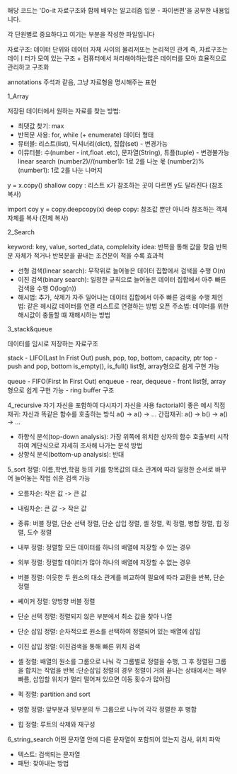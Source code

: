 해당 코드는 'Do-it 자료구조와 함께 배우는 알고리즘 입문 - 파이썬편'을 공부한 내용입니다.

각 단원별로 중요하다고 여기는 부분을 작성한 파일입니다

자료구조: 데이터 단위와 데이터 자체 사이의 물리저또는 논리적인 관계
          즉, 자료구조는 데이ㅣ터가 모여 있는 구조 
          + 컴퓨터에서 처리해야하는많은 데이터를 모아 효율적으로 관리하고 구조화
          
          
annotations 주석과 같음, 그냥 자료형을 명시해주는 표현

1_Array

저장된 데이터에서 원하는 자료를 찾는 방법:
 - 최댓값 찾기: max
 - 반복문 사용: for, while (+ enumerate)
데이터 형태
 - 뮤터블: 리스트(list), 딕셔너리(dict), 집합(set) - 변경가능
 - 이뮤터블: 수(number - int,float .etc), 문자열(String), 튜플(tuple) - 변경불가능
 linear search
 (number2)//(number1): 1로 2를 나눈 몫
 (number2)%(number1): 1로 2를 나눈 나머지
 
 y = x.copy()
 shallow copy : 리스트 x가 참조하는 곳이 다르면 y도 달라진다 (참조 복사)
 
 import coy
 y = copy.deepcopy(x)
 deep copy: 참조값 뿐만 아니라 참조하는 객체 자체를 복사 (전체 복사)
 
2_Search

keyword: key, value, sorted_data, complelxity
idea: 반복을 통해 값을 찾음
      반복문 자체가 적거나 반복문을 끝내는 조건문이 적을 수록 효과적
- 선형 검색(linear search): 무작위로 늘어놓은 데이터 집합에서 검색을 수행 O(n)
- 이진 검색(binary search): 일정한 규칙으로 늘어놓은 데이터 집합에서 아주 빠른 검색을 수행 O(log(n))
- 해시법: 추가, 삭제가 자주 일어나는 데이터 집합에서 아주 빠른 검색을 수행
    체인법: 같은 헤시값 데이터를 연결 리스트로 연결하는 방법
    오픈 주소법: 데이터를 위한 해시값이 충돌할 떄 재해시하는 방법
 
3_stack&queue

데이터를 임시로 저장하는 자료구조

stack - LIFO(Last In Frist Out)
push, pop, top, bottom, capacity, ptr
top - push and pop, bottom 
is_empty(), is_full()
list형, array형으로 쉽게 구현 가능

queue - FIFO(First In First Out)
enqueue - rear, dequeue - front
list형, array형으로 쉽게 구현 가능 - ring buffer 구조

4_recursive
자기 자신을 포함하여 다시자기 자신을 사용
factorial이 좋은 예시
직접 재귀: 자신과 똑같은 함수를 호출하는 방식 a() -> a() -> ...
간접재귀: a() -> b() -> a() -> ...

 - 하향식 분석(top-down analysis): 가장 위쪽에 위치한 상자의 함수 호출부터 시작하여 계단식으로 자세히 조사해 나가는 분석 방법
 - 상향식 분석(bottom-up analysis): 반대
 
5_sort
정렬: 이름,학번,학점 등의 키를 항목값의 대소 관계에 따라 일정한 순서로 바꾸어 늘어놓는 작업
쉬운 검색 가능
- 오름차순: 작은 값 -> 큰 값
- 내림차순: 큰 값 -> 작은 값
- 종류: 버블 정렬, 단순 선택 정렬, 단순 삽입 정렬, 셸 정렬, 퀵 정렬, 병합 정렬, 힙 정렬, 도수 정렬
- 내부 정렬: 정렬할 모든 데이터를 하나의 배열에 저장할 수 있는 경우
- 외부 정렬: 정렬할 데이터가 많아 하나의 배열에 저장할 수 없는 경우

 - 버블 정렬: 이웃한 두 원소의 대소 관계를 비교하여 필요에 따라 교환을 반복, 단순 정렬
 - 쎼이커 정렬: 양방향 버블 정렬
 - 단순 선택 정렬: 정렬되지 않은 부분에서 최소 값을 찾아 나열
 - 단순 삽입 정렬: 순차적으로 원소를 선택하여 정렬되어 있는 배열에 삽입
 - 이진 삽입 정렬: 이진검색을 통해 빠른 위치 검색
 - 셸 정렬: 배열의 원소를 그룹으로 나눠 각 그룹별로 정렬을 수행, 그 후 정렬된 그룹을 합치는 작업을 반복
  :단순삽입 정렬의 경우 정렬이 거의 끝나는 상태에서는 매우 빠름, 삽입할 위치가 멀리 떨어져 있으면 이동 횟수가 많아짐
 - 퀵 정렬: partition and sort
 - 병합 정렬: 앞부분과 뒷부분의 두 그룹으로 나누어 각각 정렬한 후 병합
 - 힙 정렬: 루트의 삭제와 재구성

6_string_search
어떤 문자열 안에 다른 문자열이 포함되어 있는지 검사, 위치 파악
 - 텍스트: 검색되는 문자열
 - 패턴: 찾아내는 방법
 